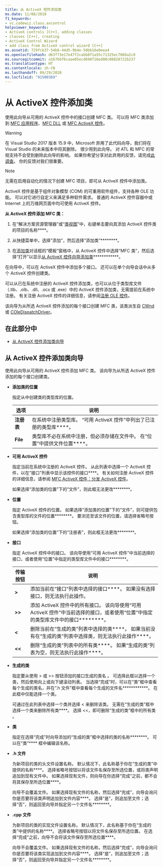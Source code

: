```yaml
---
title: 从 ActiveX 控件添加类
ms.date: 11/08/2018
f1_keywords:
- vc.codewiz.class.axcontrol
helpviewer_keywords:
- ActiveX controls [C++], adding classes
- classes [C++], creating
- ActiveX Control Wizard
- add class from ActiveX control wizard [C++]
ms.assetid: 729fcb37-54b8-44d5-9b4e-50bb16e0eea4
ms.openlocfilehash: d63f73e17e47f2cabb8f1a55c71325ec7068a2c8
ms.sourcegitcommit: a1676bf6caae05ecd698f26ed80c08828722b237
ms.translationtype: HT
ms.contentlocale: zh-CN
ms.lasthandoff: 09/29/2020
ms.locfileid: "91500369"
---
```

# <a name="add-a-class-from-an-activex-control"></a>从 ActiveX 控件添加类

使用此向导从可用的 ActiveX 控件中的接口创建 MFC 类。 可以将 MFC 类添加到 [MFC 应用程序](../mfc/reference/creating-an-mfc-application.md)、[MFC DLL](../mfc/reference/creating-an-mfc-dll-project.md) 或 [MFC ActiveX 控件](../mfc/reference/creating-an-mfc-activex-control.md)。

> [!WARNING]
> 在 Visual Studio 2017 版本 15.9 中，Microsoft 弃用了此代码向导，我们将在 Visual Studio 的未来版本中将其删除。 很少用到此向导。 对 ATL 和 MFC 的常规支持不会受到删除此向导的影响。 如果你希望分享对此弃用的反馈，请完成[此调查](https://www.surveymonkey.com/r/QDWKKCN)。 你的反馈对我们很重要。
<!-- Blank comment here to separate the warning and note. -->
> [!NOTE]
> 无需在启用自动化的情况下创建 MFC 项目，即可从 ActiveX 控件中添加类。

ActiveX 控件是基于组件对象模型 (COM) 的可重用软件组件，支持各种 OLE 功能。 可以对它进行自定义来满足多种软件需求。 普通的 ActiveX 控件容器中或 Internet 上的万维网页面中均可使用 ActiveX 控件。

**从 ActiveX 控件添加 MFC 类：**

1. 在“解决方案资源管理器”或“[类视图](/visualstudio/ide/viewing-the-structure-of-code)”中，右键单击要向其添加 ActiveX 控件类的项目的名称****。

1. 从快捷菜单中，选择“添加”，然后选择“添加类”********。

1. 在[添加类](./adding-a-class-visual-cpp.md#add-class-dialog-box)对话框的“模板”窗格中，从 ActiveX 控件中选择“MFC 类”，然后选择“打开”以显示[从 ActiveX 控件向导添加类](#add-class-from-activex-control-wizard)************。

在向导中，可以在 ActiveX 控件中添加多个接口。 还可以在单个向导会话中从多个 ActiveX 控件创建类。

可以从已在系统中注册的 ActiveX 控件添加类，也可以从位于类型库文件（.tlb、.olb、.dll、.ocx 或 .exe）中的 ActiveX 控件添加类，无需提前在系统中注册。 有关注册 ActiveX 控件的详细信息，请参阅[注册 OLE 控件](../mfc/reference/registering-ole-controls.md)。

该向导为从所选 ActiveX 控件添加的每个接口创建 MFC 类，该类派生自 [CWnd](../mfc/reference/cwnd-class.md) 或 [COleDispatchDriver](../mfc/reference/coledispatchdriver-class.md)。

## <a name="in-this-section"></a>在此部分中

- [从 ActiveX 控件添加类向导](#add-class-from-activex-control-wizard)

## <a name="add-class-from-activex-control-wizard"></a>从 ActiveX 控件添加类向导

使用此向导从可用的 ActiveX 控件添加 MFC 类。 该向导为从所选 ActiveX 控件添加的每个接口创建类。

- **添加类的位置**

  指定从中创建类的类型库的位置。

  |选项|说明|
  |------------|-----------------|
  |**注册表**|在系统中注册类型库。 “可用 ActiveX 控件”中列出了已注册的类型库****。|
  |**File**|类型库不必在系统中注册，但必须存储在文件中。 在“位置”中提供文件位置****。|

- **可用 ActiveX 控件**

  指定当前在系统中注册的 ActiveX 控件。 从此列表中选择一个 ActiveX 控件，以在“接口”列表中显示该控件的接口****。 有关如何注册 ActiveX 控件的详细信息，请参阅 [MFC ActiveX 控件：分发 ActiveX 控件](../mfc/mfc-activex-controls-distributing-activex-controls.md)。

  如果选择“添加类的位置”下的“文件”，则此框无法更改********。

- **位置**

  指定 ActiveX 控件的位置。 如果选择“添加类的位置”下的“文件”，则可提供包含类型库的文件的位置********。 要浏览至该文件的位置，请选择省略号按钮。

  如果选择“添加类的位置”下的“注册表”，则此框无法更改********。

- **接口**

  指定 ActiveX 控件中的接口。 该向导使用“可用 ActiveX 控件”中当前选择的接口，或者使用“位置”中指定的类型库文件中的接口********。

  |传输按钮|说明|
  |---------------------|-----------------|
  |**>**|添加当前在“接口”列表中选择的接口****。 如果没有选择接口，则无法执行此操作。|
  |**>>**|添加 ActiveX 控件中的所有接口。 该向导使用“可用 ActiveX 控件”中当前选择的接口，或者使用“位置”中指定的类型库文件中的接口********。|
  |**\<**|删除当前在“生成的类”列表中选择的类****。 如果当前没有在“生成的类”列表中选择类，则无法执行此操作****。|
  |**\<\<**|删除“生成的类”列表中的所有类****。 如果“生成的类”列表为空，则无法执行此操作****。|

- **生成的类**

  指定要从使用 > 或 >> 按钮添加的接口生成的类名 。 可选择此框以选择一个类，然后使用向上或向下键滚动列表。 当选择“完成”时，可以在“类”框中查看每个生成的类名，并在“.h 文件”框中查看每个生成的文件名************。 在此框中仅能选择一个类。

  可通过在此列表中选择一个类并选择 < 来删除该类。 无需在“生成的类”框中选择一个类来删除所有类****。 选择 <<，即可删除“生成的类”框中的所有类 。

- **类**

   指定在选择“完成”时向导添加的“生成的类”框中选择的类的名称********。 可以在“类”**** 框中编辑该名称。

- **.h 文件**

  为新项目的类的头文件设置名称。 默认情况下，此名称基于你在“生成的类”中提供的名称****。 选择省略号按钮以将该文件名保存至所选位置，或将类声明追加到现有文件中。 如果选择现有文件，则向导在你选择“完成”之前，都不会将其保存至所选位置****。

  向导不会覆盖文件。 如果选择现有文件的名称，然后选择“完成”，向导会询问你是否要将该类声明追加到文件内容****。 选择“是”，则追加至文件；选择“否”，则返回至向导并指定另一个文件名********。

- **.cpp 文件**

  为新项目的类的实现文件设置名称。 默认情况下，此名称基于你在“生成的类”中提供的名称****。 选择省略号按钮以将文件名保存至所选位置。 在选择“完成”之前，向导不会将该文件保存至所选位置****。

  向导不会覆盖文件。 如果选择现有文件的名称，然后选择“完成”，向导会询问你是否要将该类实现追加到文件内容****。 选择“是”，则追加至文件；选择“否”，则返回至向导并指定另一个文件名********。
